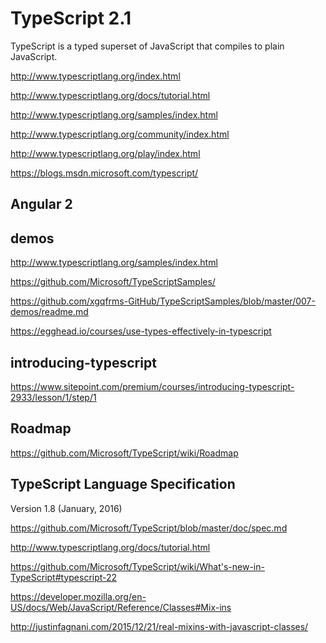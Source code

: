# TypeScript 2.1  


TypeScript is a typed superset of JavaScript that compiles to plain JavaScript.



http://www.typescriptlang.org/index.html  

http://www.typescriptlang.org/docs/tutorial.html  

http://www.typescriptlang.org/samples/index.html  

http://www.typescriptlang.org/community/index.html  


http://www.typescriptlang.org/play/index.html  


https://blogs.msdn.microsoft.com/typescript/  


## Angular 2  





## demos  
http://www.typescriptlang.org/samples/index.html  

https://github.com/Microsoft/TypeScriptSamples/  



https://github.com/xgqfrms-GitHub/TypeScriptSamples/blob/master/007-demos/readme.md  







https://egghead.io/courses/use-types-effectively-in-typescript










## introducing-typescript


https://www.sitepoint.com/premium/courses/introducing-typescript-2933/lesson/1/step/1





## Roadmap


https://github.com/Microsoft/TypeScript/wiki/Roadmap



## TypeScript Language Specification

Version 1.8 (January, 2016)

https://github.com/Microsoft/TypeScript/blob/master/doc/spec.md




http://www.typescriptlang.org/docs/tutorial.html



https://github.com/Microsoft/TypeScript/wiki/What's-new-in-TypeScript#typescript-22



https://developer.mozilla.org/en-US/docs/Web/JavaScript/Reference/Classes#Mix-ins


http://justinfagnani.com/2015/12/21/real-mixins-with-javascript-classes/































